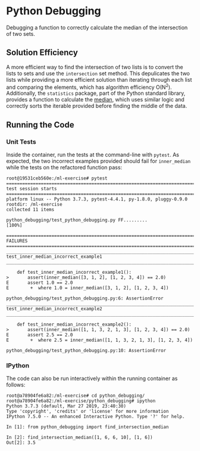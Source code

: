 # Python Debugging
Debugging a function to correctly calculate the median of the intersection of two sets.

## Solution Efficiency
A more efficient way to find the intersection of two lists is to convert the lists to sets and
use the `intersection` set method. This depulicates the two lists while providing a more efficient
solution than iterating through each list and comparing the elements, which has algorithm efficiency O(N<sup>2</sup>). Additionally, the `statistics`
package, part of the Python standard library, provides a function to calculate the [median](https://github.com/python/cpython/blob/master/Lib/statistics.py#L400-#L421), which uses similar logic and correctly sorts the iterable provided before finding the middle of the data.

## Running the Code
### Unit Tests
Inside the container, run the tests at the command-line with `pytest`. As expected, the two incorrect examples provided should fail for `inner_median` while the tests on the refactored function pass:
```
root@19531ceb560e:/ml-exercise# pytest
================================================================================== test session starts ==================================================================================
platform linux -- Python 3.7.3, pytest-4.4.1, py-1.8.0, pluggy-0.9.0
rootdir: /ml-exercise
collected 11 items

python_debugging/test_python_debugging.py FF.........                                                                                                                             [100%]

======================================================================================= FAILURES ========================================================================================
_________________________________________________________________________ test_inner_median_incorrect_example1 __________________________________________________________________________

    def test_inner_median_incorrect_example1():
>       assert(inner_median([3, 1, 2], [1, 2, 3, 4]) == 2.0)
E       assert 1.0 == 2.0
E        +  where 1.0 = inner_median([3, 1, 2], [1, 2, 3, 4])

python_debugging/test_python_debugging.py:6: AssertionError
_________________________________________________________________________ test_inner_median_incorrect_example2 __________________________________________________________________________

    def test_inner_median_incorrect_example2():
>       assert(inner_median([1, 1, 3, 2, 1, 3], [1, 2, 3, 4]) == 2.0)
E       assert 2.5 == 2.0
E        +  where 2.5 = inner_median([1, 1, 3, 2, 1, 3], [1, 2, 3, 4])

python_debugging/test_python_debugging.py:10: AssertionError
```
### IPython
The code can also be run interactively within the running container as follows:
```
root@a78904fe6a82:/ml-exercise# cd python_debugging/
root@a78904fe6a82:/ml-exercise/python_debugging# ipython
Python 3.7.3 (default, Mar 27 2019, 23:40:30)
Type 'copyright', 'credits' or 'license' for more information
IPython 7.5.0 -- An enhanced Interactive Python. Type '?' for help.

In [1]: from python_debugging import find_intersection_median

In [2]: find_intersection_median([1, 6, 6, 10], [1, 6])
Out[2]: 3.5
```
